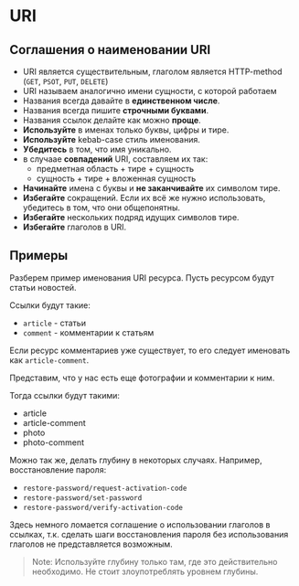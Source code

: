 URI
===

## Соглашения о наименовании URI

* URI является существительным, глаголом является HTTP-method (`GET`, `PSOT`, `PUT`, `DELETE`)
* URI называем аналогично имени сущности, с которой работаем
* Названия всегда давайте в **единственном числе**.
* Названия всегда пишите **строчными буквами**.
* Названия ссылок делайте как можно **проще**.
* **Используйте** в именах только буквы, цифры и тире.
* **Используйте** kebab-case стиль именования.
* **Убедитесь** в том, что имя уникально.
* в случаае **совпадений** URI, составляем их так:
  * предметная область + тире + сущность
  * сущность + тире + вложенная сущность
* **Начинайте** имена с буквы и **не заканчивайте** их символом тире.
* **Избегайте** сокращений. Если их всё же нужно использовать, убедитесь в том, что они общепонятны.
* **Избегайте** нескольких подряд идущих символов тире.
* **Избегайте** глаголов в URI.

## Примеры

Разберем пример именования URI ресурса.
Пусть ресурсом будут статьи новостей.

Ссылки будут такие:

* `article` - статьи
* `comment` - комментарии к статьям

Если ресурс комментариев уже существует, то его следует именовать как `article-comment`.

Представим, что у нас есть еще фотографии и комментарии к ним.

Тогда ссылки будут такими:

* article
* article-comment
* photo
* photo-comment

Можно так же, делать глубину в некоторых случаях.
Например, восстановление пароля:

* `restore-password/request-activation-code`
* `restore-password/set-password`
* `restore-password/verify-activation-code`

Здесь немного ломается соглашение о использовании глаголов в ссылках, т.к. сделать шаги восстановления пароля без использования глаголов не представляется возможным.

> Note: Используйте глубину только там, где это действительно необходимо. Не стоит злоупотреблять уровнем глубины.

